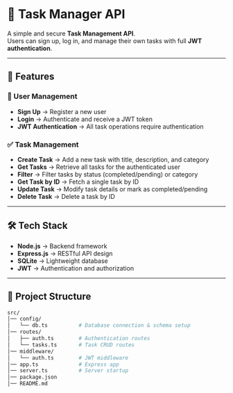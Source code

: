 # 📌 Task Manager API

A simple and secure **Task Management API**.  
Users can sign up, log in, and manage their own tasks with full **JWT authentication**.  

---

## 🚀 Features

### 🔑 User Management
- **Sign Up** → Register a new user  
- **Login** → Authenticate and receive a JWT token  
- **JWT Authentication** → All task operations require authentication  

### ✅ Task Management
- **Create Task** → Add a new task with title, description, and category  
- **Get Tasks** → Retrieve all tasks for the authenticated user  
- **Filter** → Filter tasks by status (completed/pending) or category  
- **Get Task by ID** → Fetch a single task by ID  
- **Update Task** → Modify task details or mark as completed/pending  
- **Delete Task** → Delete a task by ID  

---

## 🛠 Tech Stack
- **Node.js** → Backend framework  
- **Express.js** → RESTful API design  
- **SQLite** → Lightweight database  
- **JWT** → Authentication and authorization  

---

## 📂 Project Structure

```bash
src/
│── config/
│   └── db.ts          # Database connection & schema setup
│── routes/
│   ├── auth.ts        # Authentication routes
│   └── tasks.ts       # Task CRUD routes
│── middleware/
│   └── auth.ts        # JWT middleware
│── app.ts             # Express app
│── server.ts          # Server startup
│── package.json
│── README.md
